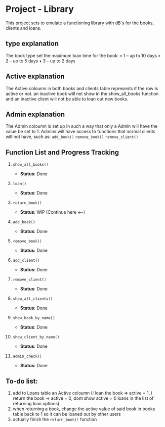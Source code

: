 # Project - Library
   This project sets to emulate a functioning library with dB's for the books, clients and loans.

## type explanation
   The book type set the maximum loan time for the book: 
    • 1 – up to 10 days 
    • 2 – up to 5 days 
    • 3 – up to 2 days
## Active explanation 
   The Active coloumn in both books and clients table represents if the row is active or not. an inactive book will not show in the show_all_books function
   and an inactive client will not be able to loan out new books.

## Admin explanation
   The Admin coloumn is set up in such a way that only a Admin will have the value be set to 1. Admins will have access to functions that normal clients will not have, such as:
   `add_book()`
   `remove_book()`
   `remove_client()`

## Function List and Progress Tracking

1. `show_all_books()`
   - **Status:** Done

2. `loan()`
   - **Status:** Done

3. `return_book()`
   - **Status:** WIP (Continue here <--)

4. `add_book()`
   - **Status:** Done

5. `remove_book()`
   - **Status:** Done

6. `add_client()`
   - **Status:** Done
7. `remove_client()`
   - **Status:** Done

8. `show_all_clients()`
   - **Status:** Done

9. `show_book_by_name()`
   - **Status:** Done

10. `show_client_by_name()`
    - **Status:** Done

11. `admin_check()`
    - **Status:** Done

## To-do list:
   1. add to Loans table an Active coloumn (I loan the book => active = 1, i return the book => active = 0, dont show active = 0 loans in the list of returning loan options)
   2. when returning a book, change the active value of said book in books table back to 1 so it can be loaned out by other users 
   3. actually finish the `return_book()` function 